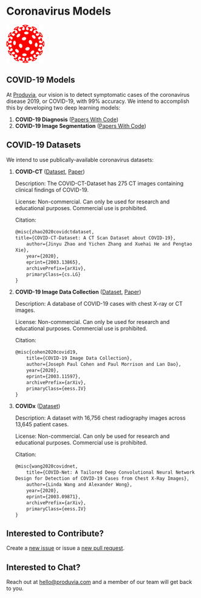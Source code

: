 # Coronavirus Models

![coronavirus-image](coronavirus-image.png)

## COVID-19 Models

At [Produvia](https://produvia.com), our vision is to detect symptomatic cases of the coronavirus disease 2019, or COVID-19, with 99% accuracy. We intend to accomplish this by developing two deep learning models:

1. **COVID-19 Diagnosis** ([Papers With Code](https://paperswithcode.com/task/covid-19-detection))
2. **COVID-19 Image Segmentation** ([Papers With Code](https://paperswithcode.com/task/covid-19-image-segmentation))

## COVID-19 Datasets

We intend to use publically-available coronavirus datasets:

1. **COVID-CT** ([Dataset](https://github.com/UCSD-AI4H/COVID-CT), [Paper](https://arxiv.org/abs/2003.13865))

   Description: The COVID-CT-Dataset has 275 CT images containing clinical findings of COVID-19.

   License: Non-commercial. Can only be used for research and educational purposes. Commercial use is prohibited.

   Citation:

	```
	@misc{zhao2020covidctdataset,
    title={COVID-CT-Dataset: A CT Scan Dataset about COVID-19},
		author={Jinyu Zhao and Yichen Zhang and Xuehai He and Pengtao Xie},
		year={2020},
		eprint={2003.13865},
		archivePrefix={arXiv},
		primaryClass={cs.LG}
	}
   ```

2. **COVID-19 Image Data Collection** ([Dataset](https://github.com/ieee8023/covid-chestxray-dataset), [Paper](https://arxiv.org/abs/2003.11597))

   Description: A database of COVID-19 cases with chest X-ray or CT images.

   License: Non-commercial. Can only be used for research and educational purposes. Commercial use is prohibited.

	Citation:

	```
	@misc{cohen2020covid19,
		title={COVID-19 Image Data Collection},
		author={Joseph Paul Cohen and Paul Morrison and Lan Dao},
		year={2020},
		eprint={2003.11597},
		archivePrefix={arXiv},
		primaryClass={eess.IV}
	}
	```

3. **COVIDx** ([Dataset](https://github.com/lindawangg/COVID-Net))

	Description: A dataset with 16,756 chest radiography images across 13,645 patient cases.

	License: Non-commercial. Can only be used for research and educational purposes. Commercial use is prohibited.
	
	Citation:
	
	```
	@misc{wang2020covidnet,
	    title={COVID-Net: A Tailored Deep Convolutional Neural Network Design for Detection of COVID-19 Cases from Chest X-Ray Images},
	    author={Linda Wang and Alexander Wong},
	    year={2020},
	    eprint={2003.09871},
	    archivePrefix={arXiv},
	    primaryClass={eess.IV}
	}
	```
	

## Interested to Contribute?

Create a [new issue](https://github.com/produvia/coronavirus-models/issues/new/choose) or issue a [new pull request](https://github.com/produvia/coronavirus-models/compare).

## Interested to Chat?

Reach out at hello@produvia.com and a member of our team will get back to you.
